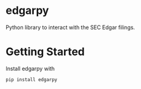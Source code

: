 # edgarpy

Python library to interact with the SEC Edgar filings.

# Getting Started

Install edgarpy with

```shell
pip install edgarpy
```

